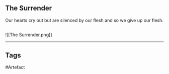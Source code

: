 ## The Surrender
Our hearts cry out
but are silenced by our flesh
and so we give up our flesh.
## 
![[The Surrender.png]]

---
## Tags
#Artefact